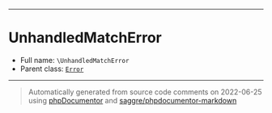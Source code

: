 ***

# UnhandledMatchError





* Full name: `\UnhandledMatchError`
* Parent class: [`Error`](./Error.md)






***
> Automatically generated from source code comments on 2022-06-25 using [phpDocumentor](http://www.phpdoc.org/) and [saggre/phpdocumentor-markdown](https://github.com/Saggre/phpDocumentor-markdown)
